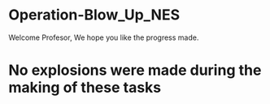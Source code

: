 # Operation-Blow_Up_NES
Welcome Profesor,
We hope you like the progress made. 
# No explosions were made during the making of these tasks
